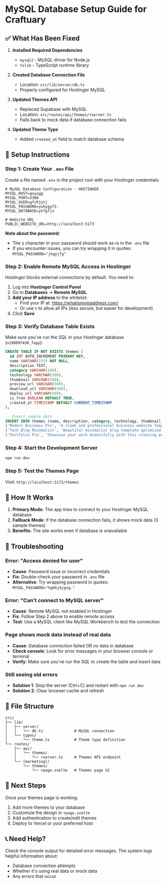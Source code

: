 # MySQL Database Setup Guide for Craftuary

## ✅ What Has Been Fixed

1. **Installed Required Dependencies**
   - `mysql2` - MySQL driver for Node.js
   - `tslib` - TypeScript runtime library

2. **Created Database Connection File**
   - Location: `src/lib/server/db.ts`
   - Properly configured for Hostinger MySQL

3. **Updated Themes API**
   - Replaced Supabase with MySQL
   - Location: `src/routes/api/themes/+server.ts`
   - Falls back to mock data if database connection fails

4. **Updated Theme Type**
   - Added `created_at` field to match database schema

## 🔧 Setup Instructions

### Step 1: Create Your `.env` File

Create a file named `.env` in the project root with your Hostinger credentials:

```env
# MySQL Database Configuration - HOSTINGER
MYSQL_HOST=gvyugg
MYSQL_PORT=3306
MYSQL_USER=gfvhjytj
MYSQL_PASSWORD=yuhygyf3.
MYSQL_DATABASE=ytfgfju

# Website URL
PUBLIC_WEBSITE_URL=http://localhost:5173
```

**Note about the password:**
- The `$` character in your password should work as-is in the `.env` file
- If you encounter issues, you can try wrapping it in quotes: `MYSQL_PASSWORD="jhgyjfg"`

### Step 2: Enable Remote MySQL Access in Hostinger

Hostinger blocks external connections by default. You need to:

1. Log into **Hostinger Control Panel**
2. Go to **Databases** → **Remote MySQL**
3. **Add your IP address** to the whitelist:
   - Find your IP at: https://whatismyipaddress.com/
   - Or use `%` to allow all IPs (less secure, but easier for development)
4. Click **Save**

### Step 3: Verify Database Table Exists

Make sure you've run the SQL in your Hostinger database (`u190097430_fapp`):

```sql
CREATE TABLE IF NOT EXISTS themes (
  id INT AUTO_INCREMENT PRIMARY KEY,
  name VARCHAR(255) NOT NULL,
  description TEXT,
  category VARCHAR(100),
  technology VARCHAR(100),
  thumbnail VARCHAR(500),
  preview_url VARCHAR(500),
  download_url VARCHAR(500),
  deploy_url VARCHAR(500),
  is_free BOOLEAN DEFAULT TRUE,
  created_at TIMESTAMP DEFAULT CURRENT_TIMESTAMP
);

-- Insert sample data
INSERT INTO themes (name, description, category, technology, thumbnail, preview_url, download_url, deploy_url, is_free) VALUES
('Modern Business Pro', 'A sleek and professional business website template with modern design elements.', 'Business', 'React', 'https://images.unsplash.com/photo-1460925895917-afdab827c52f?w=800&h=600&fit=crop', 'https://preview.craftuary.com/modern-business', 'https://github.com/craftuary/modern-business', 'https://vercel.com/new/clone?repository-url=https://github.com/craftuary/modern-business', TRUE),
('Tech Blog Minimalist', 'Beautiful minimalist blog template optimized for technical content.', 'Blog', 'Next.js', 'https://images.unsplash.com/photo-1499750310107-5fef28a66643?w=800&h=600&fit=crop', 'https://preview.craftuary.com/tech-blog', 'https://github.com/craftuary/tech-blog', 'https://vercel.com/new/clone?repository-url=https://github.com/craftuary/tech-blog', TRUE),
('Portfolio Pro', 'Showcase your work beautifully with this stunning portfolio template.', 'Portfolio', 'Vue', 'https://images.unsplash.com/photo-1507238691740-187a5b1d37b8?w=800&h=600&fit=crop', 'https://preview.craftuary.com/portfolio-pro', 'https://github.com/craftuary/portfolio-pro', 'https://vercel.com/new/clone?repository-url=https://github.com/craftuary/portfolio-pro', TRUE);
```

### Step 4: Start the Development Server

```bash
npm run dev
```

### Step 5: Test the Themes Page

Visit: `http://localhost:5173/themes`

## 🎯 How It Works

1. **Primary Mode**: The app tries to connect to your Hostinger MySQL database
2. **Fallback Mode**: If the database connection fails, it shows mock data (3 sample themes)
3. **Benefits**: The site works even if database is unavailable

## 🐛 Troubleshooting

### Error: "Access denied for user"
- **Cause**: Password issue or incorrect credentials
- **Fix**: Double-check your password in `.env` file
- **Alternative**: Try wrapping password in quotes: `MYSQL_PASSWORD="hgbhjbjgvg."`

### Error: "Can't connect to MySQL server"
- **Cause**: Remote MySQL not enabled in Hostinger
- **Fix**: Follow Step 2 above to enable remote access
- **Test**: Use a MySQL client like MySQL Workbench to test the connection

### Page shows mock data instead of real data
- **Cause**: Database connection failed OR no data in database
- **Check console**: Look for error messages in your browser console or terminal
- **Verify**: Make sure you've run the SQL to create the table and insert data

### Still seeing old errors
- **Solution 1**: Stop the server (Ctrl+C) and restart with `npm run dev`
- **Solution 2**: Clear browser cache and refresh

## 📁 File Structure

```
src/
├── lib/
│   ├── server/
│   │   └── db.ts              # MySQL connection
│   └── types/
│       └── theme.ts           # Theme type definition
└── routes/
    ├── api/
    │   └── themes/
    │       └── +server.ts     # Themes API endpoint
    └── (marketing)/
        └── themes/
            └── +page.svelte   # Themes page UI
```

## 🚀 Next Steps

Once your themes page is working:
1. Add more themes to your database
2. Customize the design in `+page.svelte`
3. Add authentication to create/edit themes
4. Deploy to Vercel or your preferred host

## 📞 Need Help?

Check the console output for detailed error messages. The system logs helpful information about:
- Database connection attempts
- Whether it's using real data or mock data
- Any errors that occur
